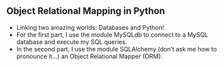 ## Object Relational Mapping in Python
- Linking two amazing worlds: Databases and Python!
- For the first part, I use the module MySQLdb to connect to a MySQL database and execute my SQL queries.
- In the second part, I use the module SQLAlchemy (don’t ask me how to pronounce it…) an Object Relational Mapper (ORM).
